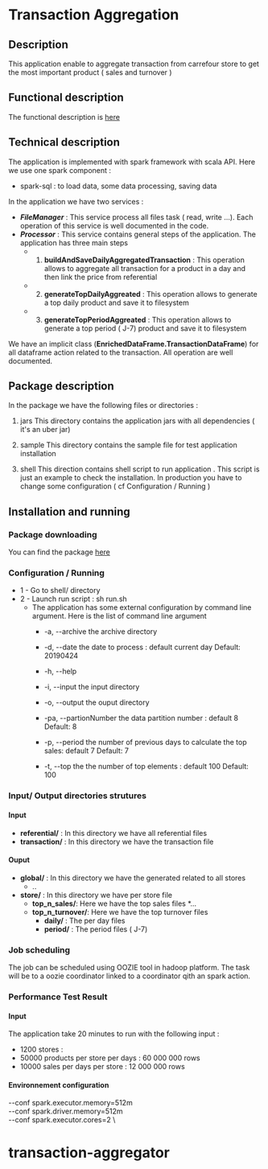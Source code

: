 # Transaction Aggregation

## Description
This application enable to aggregate transaction from carrefour store to get the most important product ( sales  and turnover )

## Functional description
The functional description is [here](https://github.com/Carrefour-Group/phenix-challenge) 

## Technical description 

The application is implemented with spark framework with scala API. Here we use one spark component :
 * spark-sql : to load data, some data processing, saving data

In the application we have two services :
* ***FileManager*** : This service process all files task ( read, write ...). Each operation of this service is well documented in the code.
* ***Processor*** : This service contains general steps of the application. The application has three main steps 
  * 1) **buildAndSaveDailyAggregatedTransaction** : This operation allows to aggregate all transaction for a product in a day 
  and then link the price from referential
  * 2) **generateTopDailyAggreated** : This operation allows to generate a top daily product and save it to filesystem
  * 3) **generateTopPeriodAggreated** : This operation allows to generate a top period ( J-7) product and save it to filesystem
 
We have an implicit class (**EnrichedDataFrame.TransactionDataFrame**) for all dataframe action related to the transaction. 
All operation are well documented.

## Package description
In the package we have the following files or directories :
 
1. jars
This directory contains the application jars with all dependencies ( it's an uber jar)

2. sample 
This directory contains the sample file for test application installation

3. shell
This direction contains shell script to run application . This script is just an example to check the installation. 
In production you have to change some configuration ( cf Configuration / Running )

## Installation and running
### Package downloading
  You can find the package [here](https://www.dropbox.com/s/3osf8zwz42jmtrt/transaction-aggregator-1.0-SNAPSHOT.zip?dl=0)
  
### Configuration / Running
* 1 - Go to shell/ directory
* 2 - Launch run script : sh run.sh
  * The application has some external configuration by command line argument. Here is the list of command line argument 
     *  -a, --archive
          the archive directory
          
     *  -d, --date
          the date to process : default current day
          Default: 20190424
          
     *  -h, --help
    
     * -i, --input
          the input directory
          
     * -o, --output
          the ouput directory
          
     *  -pa, --partionNumber
          the data partition number : default 8
          Default: 8
          
     *  -p, --period
          the number of previous days to calculate the top sales: default 7
          Default: 7
          
     *  -t, --top
          the the number of top elements : default 100
          Default: 100

### Input/ Output directories strutures
#### Input
  * **referential/** : In this directory we have all referential files
  * **transaction/** : In this directory we have the transaction file

#### Ouput
  * **global/** : In this directory we have the generated related to all stores
    * ..
  * **store/** : In this directory we have per store file
    * **top_n_sales/**: Here we have the top sales files
        *...
    * **top_n_turnover/**: Here we have the top turnover files
        * **daily/** : The per day files 
        * **period/** : The period files ( J-7)
  
### Job scheduling
The job can be scheduled using OOZIE tool in hadoop platform. The task will be to a oozie coordinator linked to a coordinator qith an spark action.


### Performance Test Result
#### Input
The application take 20 minutes to run with the following input :
 - 1200 stores : 
 - 50000 products per store per days : 60 000 000  rows 
 - 10000 sales per days per store : 12 000 000 rows
 
#### Environnement configuration 
  --conf spark.executor.memory=512m \
  --conf spark.driver.memory=512m \
  --conf spark.executor.cores=2 \
 # transaction-aggregator
